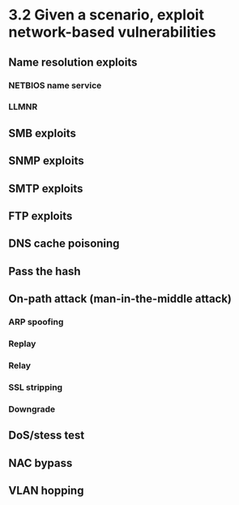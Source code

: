 # 3.2 Given a scenario, exploit network-based vulnerabilities
## Name resolution exploits
### NETBIOS name service
### LLMNR
## SMB exploits
## SNMP exploits
## SMTP exploits
## FTP exploits
## DNS cache poisoning
## Pass the hash
## On-path attack (man-in-the-middle attack)
### ARP spoofing
### Replay
### Relay
### SSL stripping
### Downgrade
## DoS/stess test
## NAC bypass
## VLAN hopping